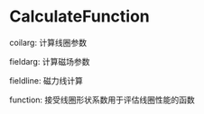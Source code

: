 # CalculateFunction

coilarg: 计算线圈参数

fieldarg: 计算磁场参数

fieldline: 磁力线计算

function: 接受线圈形状系数用于评估线圈性能的函数
